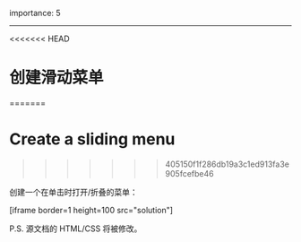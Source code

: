 importance: 5

---

<<<<<<< HEAD
# 创建滑动菜单
=======
# Create a sliding menu
>>>>>>> 405150f1f286db19a3c1ed913fa3e905fcefbe46

创建一个在单击时打开/折叠的菜单：

[iframe border=1 height=100 src="solution"]

P.S. 源文档的 HTML/CSS 将被修改。
